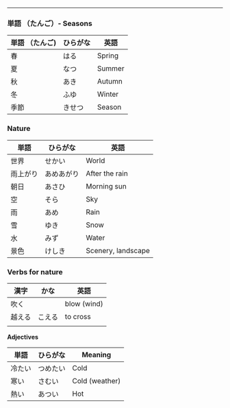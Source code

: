 
---

### 単語 （たんご）- Seasons

| 単語 （たんご) | ひらがな | 英語 |
| ---- | ---- | ---- |
| 春 | はる | Spring |
| 夏 | なつ | Summer |
| 秋 | あき | Autumn |
| 冬 | ふゆ | Winter |
| 季節 | きせつ | Season |

### Nature

| 単語 | ひらがな | 英語 |
| ---- | ---- | ---- |
| 世界 | せかい | World |
| 雨上がり | あめあがり | After the rain |
| 朝日 | あさひ | Morning sun |
| 空 | そら | Sky |
| 雨 | あめ | Rain |
| 雪 | ゆき | Snow |
| 水 | みず | Water |
| 景色 | けしき | Scenery, landscape |

### Verbs for nature

| 漢字 | かな | 英語 |
| ---- | ---- | ---- |
| 吹く |  | blow (wind) |
| 越える | こえる | to cross |
|  |  |  |


**Adjectives**

| 単語 | ひらがな | Meaning | 
| --- | --- | --- |
| 冷たい | つめたい | Cold | 
| 寒い | さむい | Cold (weather) |
| 熱い | あつい | Hot |
